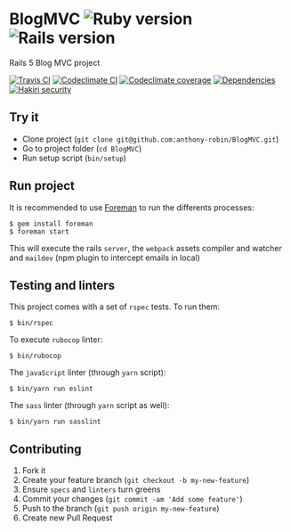 # BlogMVC ![Ruby version](https://img.shields.io/badge/Ruby-2.4.1-5aaed7.svg?style=flat-square) ![Rails version](https://img.shields.io/badge/Rails-5.1.3-5aaed7.svg?style=flat-square)

Rails 5 Blog MVC project

[![Travis CI](https://travis-ci.org/anthony-robin/BlogMVC.svg?branch=master)](https://travis-ci.org/anthony-robin/BlogMVC)
[![Codeclimate CI](https://codeclimate.com/github/anthony-robin/BlogMVC/badges/gpa.svg)](https://codeclimate.com/github/anthony-robin/BlogMVC)
[![Codeclimate coverage](https://codeclimate.com/github/anthony-robin/BlogMVC/badges/coverage.svg)](https://codeclimate.com/github/anthony-robin/BlogMVC/coverage)
[![Dependencies](https://gemnasium.com/badges/github.com/anthony-robin/BlogMVC.svg)](https://gemnasium.com/github.com/anthony-robin/BlogMVC)
[![Hakiri security](https://hakiri.io/github/anthony-robin/BlogMVC/master.svg)](https://hakiri.io/github/anthony-robin/BlogMVC/master)

## Try it
- Clone project (`git clone git@github.com:anthony-robin/BlogMVC.git`)
- Go to project folder (`cd BlogMVC`)
- Run setup script (`bin/setup`)

## Run project
It is recommended to use [Foreman](https://github.com/ddollar/foreman) to run the differents processes:

```shell
$ gem install foreman
$ foreman start
```

This will execute the rails `server`, the `webpack` assets compiler and watcher and `maildev` (npm plugin to intercept emails in local)

## Testing and linters
This project comes with a set of `rspec` tests. To run them:
```shell
$ bin/rspec
```

To execute `rubocop` linter:
```shell
$ bin/rubocop
```

The `javaScript` linter (through `yarn` script):
```shell
$ bin/yarn run eslint
```

The `sass` linter (through `yarn` script as well):
```shell
$ bin/yarn run sasslint
```

## Contributing
1. Fork it
2. Create your feature branch (`git checkout -b my-new-feature`)
3. Ensure `specs` and `linters` turn greens
4. Commit your changes (`git commit -am 'Add some feature'`)
5. Push to the branch (`git push origin my-new-feature`)
6. Create new Pull Request
